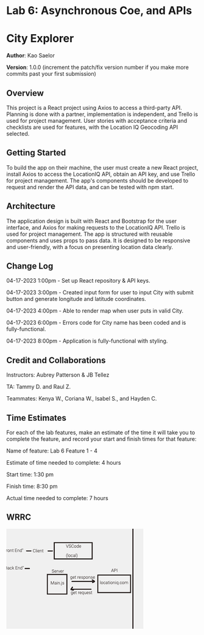 # Lab 6: Asynchronous Coe, and APIs

# City Explorer

**Author**: Kao Saelor

**Version**: 1.0.0 (increment the patch/fix version number if you make more commits past your first submission)

## Overview
This project is a React project using Axios to access a third-party API. Planning is done with a partner, implementation is independent, and Trello is used for project management. User stories with acceptance criteria and checklists are used for features, with the Location IQ Geocoding API selected. 

## Getting Started
To build the app on their machine, the user must create a new React project, install Axios to access the LocationIQ API, obtain an API key, and use Trello for project management. The app's components should be developed to request and render the API data, and can be tested with npm start.

## Architecture
The application design is built with React and Bootstrap for the user interface, and Axios for making requests to the LocationIQ API. Trello is used for project management. The app is structured with reusable components and uses props to pass data. It is designed to be responsive and user-friendly, with a focus on presenting location data clearly.

## Change Log
04-17-2023 1:00pm - Set up React repository & API keys.

04-17-2023 3:00pm - Created input form for user to input City with submit button and generate longitude and latitude coordinates. 

04-17-2023 4:00pm - Able to render map when user puts in valid City.

04-17-2023 6:00pm - Errors code for City name has been coded and is fully-functional.

04-17-2023 8:00pm - Application is fully-functional with styling. 

## Credit and Collaborations
Instructors: Aubrey Patterson & JB Tellez

TA: Tammy D. and Raul Z.

Teammates: Kenya W., Coriana W., Isabel S., and Hayden C. 


## Time Estimates

For each of the lab features, make an estimate of the time it will take you to complete the feature, and record your start and finish times for that feature:

Name of feature: Lab 6 Feature 1 - 4

Estimate of time needed to complete: 4 hours

Start time: 1:30 pm

Finish time: 8:30 pm

Actual time needed to complete: 7 hours

## WRRC
![WRRC](./src/image_360.png)